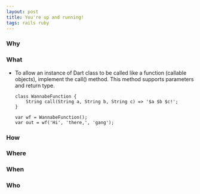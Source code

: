 ```yaml
---
layout: post
title: You're up and running!
tags: rails ruby
---
```



### Why


### What

- To allow an instance of Dart class to be called like a function (callable objects), implement the call() method. This method supports parameters and return type.
    ```
    class WannabeFunction {
        String call(String a, String b, String c) => '$a $b $c!';
    }

    var wf = WannabeFunction();
    var out = wf('Hi', 'there,', 'gang');
    ```





### How



### Where


### When



### Who